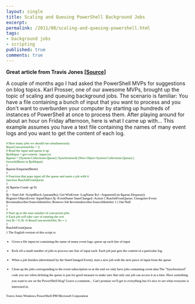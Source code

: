 ```yaml
---
layout: single
title: Scaling and Queuing PowerShell Background Jobs
excerpt: 
permalink: /2011/08/scaling-and-queuing-powershell.html
tags: 
- background jobs
- scripting
published: true
comments: true
---
```


<b>Great article from Travis Jones [[Source](http://blogs.msdn.com/b/powershell/archive/2011/04/04/scaling-and-queuing-powershell-background-jobs.aspx)]</b>

A couple of months ago I had asked the PowerShell MVPs for  suggestions on blog topics. Karl Prosser, one of our awesome MVPs,  brought up the topic of scaling and queuing background jobs.
The scenario is familiar: You have a file containing a bunch of input  that you want to process and you don't want to overburden your computer  by starting up hundreds of instances of PowerShell at once to process  them.
After playing around for about an hour on Friday afternoon, here is  what I came up with... This example assumes you have a text file  containing the names of many event logs and you want to get the content  of each log.

<div class="MsoNormal" style="line-height: normal; list-style-type: disc; margin: 0in 0in 0pt; mso-layout-grid-align: none;"><span style="font-family: Lucida Console;"><span style="color: darkgreen; font-size: xx-small;"># How many jobs we should run simultaneously<div class="MsoNormal" style="line-height: normal; list-style-type: disc; margin: 0in 0in 0pt; mso-layout-grid-align: none;"><span style="font-family: Lucida Console;"><span style="font-size: xx-small;">$maxConcurrentJobs = 3;<div class="MsoNormal" style="line-height: normal; list-style-type: disc; margin: 0in 0in 0pt; mso-layout-grid-align: none;">
<div class="MsoNormal" style="line-height: normal; list-style-type: disc; margin: 0in 0in 0pt; mso-layout-grid-align: none;"><span style="font-family: Lucida Console;"><span style="color: darkgreen; font-size: xx-small;"># Read the input and queue it up<div class="MsoNormal" style="line-height: normal; list-style-type: disc; margin: 0in 0in 0pt; mso-layout-grid-align: none;"><span style="font-family: Lucida Console;"><span style="font-size: xx-small;">$jobInput = get-content .\input.txt<div class="MsoNormal" style="line-height: normal; list-style-type: disc; margin: 0in 0in 0pt; mso-layout-grid-align: none;"><span style="font-family: Lucida Console;"><span style="font-size: xx-small;">$queue = [System.Collections.Queue]::Synchronized( (New-Object System.Collections.Queue) )<div class="MsoNormal" style="line-height: normal; list-style-type: disc; margin: 0in 0in 0pt; mso-layout-grid-align: none;"><span style="font-family: Lucida Console;"><span style="font-size: xx-small;">foreach($item in $jobInput)<div class="MsoNormal" style="line-height: normal; list-style-type: disc; margin: 0in 0in 0pt; mso-layout-grid-align: none;"><span style="font-family: Lucida Console;"><span style="color: black; font-size: xx-small;">{<div class="MsoNormal" style="line-height: normal; list-style-type: disc; margin: 0in 0in 0pt; mso-layout-grid-align: none;"><span style="font-family: Lucida Console;"><span style="font-size: xx-small;"> $queue.Enqueue($item)<div class="MsoNormal" style="line-height: normal; list-style-type: disc; margin: 0in 0in 0pt; mso-layout-grid-align: none;"><span style="font-family: Lucida Console;"><span style="color: black; font-size: xx-small;">}<div class="MsoNormal" style="line-height: normal; list-style-type: disc; margin: 0in 0in 0pt; mso-layout-grid-align: none;">
<div class="MsoNormal" style="line-height: normal; list-style-type: disc; margin: 0in 0in 0pt; mso-layout-grid-align: none;">
<div class="MsoNormal" style="line-height: normal; list-style-type: disc; margin: 0in 0in 0pt; mso-layout-grid-align: none;"><span style="font-family: Lucida Console;"><span style="color: darkgreen; font-size: xx-small;"># Function that pops input off the queue and starts a job with it<div class="MsoNormal" style="line-height: normal; list-style-type: disc; margin: 0in 0in 0pt; mso-layout-grid-align: none;"><span style="font-family: Lucida Console;"><span style="font-size: xx-small;">function RunJobFromQueue<div class="MsoNormal" style="line-height: normal; list-style-type: disc; margin: 0in 0in 0pt; mso-layout-grid-align: none;"><span style="font-family: Lucida Console;"><span style="color: black; font-size: xx-small;">{<div class="MsoNormal" style="line-height: normal; list-style-type: disc; margin: 0in 0in 0pt; mso-layout-grid-align: none;"><span style="font-family: Lucida Console;"><span style="font-size: xx-small;"> if( $queue.Count -gt 0)<div class="MsoNormal" style="line-height: normal; list-style-type: disc; margin: 0in 0in 0pt; mso-layout-grid-align: none;"><span style="font-family: Lucida Console;"><span style="font-size: xx-small;"> {<div class="MsoNormal" style="line-height: normal; list-style-type: disc; margin: 0in 0in 0pt; mso-layout-grid-align: none;"><span style="font-family: Lucida Console;"><span style="font-size: xx-small;"> $j = Start-Job -ScriptBlock {param($x); Get-WinEvent -LogName $x} -ArgumentList $queue.Dequeue()<div class="MsoNormal" style="line-height: normal; list-style-type: disc; margin: 0in 0in 0pt; mso-layout-grid-align: none;"><span style="font-size: xx-small;"><span style="font-family: Lucida Console;"> Register-ObjectEvent -InputObject $j -EventName StateChanged -Action { RunJobFromQueue; Unregister-Event $eventsubscriber.SourceIdentifier; Remove-Job $eventsubscriber.SourceIdentifier } | Out-Null<div class="MsoNormal" style="line-height: normal; list-style-type: disc; margin: 0in 0in 0pt; mso-layout-grid-align: none;"><span style="font-family: Lucida Console;"><span style="font-size: xx-small;"> }<div class="MsoNormal" style="line-height: normal; list-style-type: disc; margin: 0in 0in 0pt; mso-layout-grid-align: none;"><span style="font-family: Lucida Console;"><span style="color: black; font-size: xx-small;">}<div class="MsoNormal" style="line-height: normal; list-style-type: disc; margin: 0in 0in 0pt; mso-layout-grid-align: none;">
<div class="MsoNormal" style="line-height: normal; list-style-type: disc; margin: 0in 0in 0pt; mso-layout-grid-align: none;">
<div class="MsoNormal" style="line-height: normal; list-style-type: disc; margin: 0in 0in 0pt; mso-layout-grid-align: none;"><span style="font-family: Lucida Console;"><span style="color: darkgreen; font-size: xx-small;"># Start up to the max number of concurrent jobs <div class="MsoNormal" style="line-height: normal; list-style-type: disc; margin: 0in 0in 0pt; mso-layout-grid-align: none;"><span style="font-family: Lucida Console;"><span style="color: darkgreen; font-size: xx-small;"># Each job will take care of running the rest<div class="MsoNormal" style="line-height: normal; list-style-type: disc; margin: 0in 0in 0pt; mso-layout-grid-align: none;"><span style="font-family: Lucida Console;"><span style="font-size: xx-small;">for( $i = 0; $i -lt $maxConcurrentJobs; $i++ )<div class="MsoNormal" style="line-height: normal; list-style-type: disc; margin: 0in 0in 0pt; mso-layout-grid-align: none;"><span style="font-family: Lucida Console;"><span style="color: black; font-size: xx-small;">{<div class="MsoNormal" style="line-height: normal; list-style-type: disc; margin: 0in 0in 0pt; mso-layout-grid-align: none;"><span style="font-size: xx-small;"><span style="font-family: Lucida Console;"> RunJobFromQueue<div class="MsoNormal" style="line-height: 13pt; list-style-type: disc; margin: 0in 0in 10pt;"><span style="line-height: 12pt;"><span style="font-family: Lucida Console;"><span style="color: black; font-size: xx-small;">}
The English version of this script is:

* Given a file input.txt containing the name of many event logs, queue up each line of input 

* Kick off a small number of jobs to process one line of input each. Each job just gets the content of a particular log. 

* When a job finishes (determined by the StateChanged Event), start a new job with the next piece of input from the queue 

* Clean up the jobs corresponding to the event subscription so at the end we only have jobs containing event data 
The "Synchronized" code you see when defining the queue is just for  good measure to make sure that only one job can access it at a time. 
Have something you want to see on the PowerShell blog? Leave a  comment... Can't promise we'll get to everything but it's nice to see what  everyone is interested in.

Travis Jones 
Windows PowerShell PM 
Microsoft Corporation

